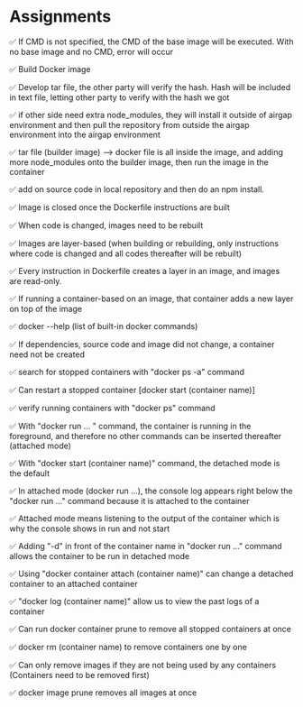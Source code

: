 # Assignments

✅ If CMD is not specified, the CMD of the base image will be executed. With no base image and no CMD, error will occur




<!-- story -->
✅ Build Docker image



<!-- first method -->
✅ Develop tar file, the other party will verify the hash. Hash will be included in text file, letting other party to verify with the hash we got

✅ if other side need extra node_modules, they will install it outside of airgap environment and then pull the repository from outside the airgap environment into the airgap environment 

✅ tar file (builder image) --> docker file is all inside the image, and adding more node_modules onto the builder image, then run the image in the 
container

<!-- other method -->
✅ add on source code in local repository and then do an npm install. 



<!-- Images -->
✅ Image is closed once the Dockerfile instructions are built

✅ When code is changed, images need to be rebuilt

✅ Images are layer-based (when building or rebuilding, only instructions where code is changed and all codes thereafter will be rebuilt)

✅ Every instruction in Dockerfile creates a layer in an image, and images are read-only. 

✅ If running a container-based on an image, that container adds a new layer on top of the image



<!-- Stopping and Restarting Containers -->
✅ docker --help (list of built-in docker commands)

✅ If dependencies, source code and image did not change, a container need not be created

✅ search for stopped containers with "docker ps -a" command

✅ Can restart a stopped container [docker start (container name)]

✅ verify running containers with "docker ps" command



<!-- Understanding attached and detached containers -->
✅ With "docker run ... " command, the container is running in the foreground, and therefore no other commands can be inserted thereafter (attached mode)

✅ With "docker start (container name)" command, the detached mode is the default

✅ In attached mode (docker run ...), the console log appears right below the "docker run ..." command because it is attached to the container 

✅ Attached mode means listening to the output of the container which is why the console shows in run and not start

✅ Adding "-d" in front of the container name in "docker run ..." command allows the container to be run in detached mode

✅ Using "docker container attach (container name)" can change a detached container to an attached container

✅ "docker log (container name)" allow us to view the past logs of a container



<!-- Deleting Images & Containers  -->
✅ Can run docker container prune to remove all stopped containers at once

✅ docker rm (container name) to remove containers one by one

✅ Can only remove images if they are not being used by any containers (Containers need to be removed first)

✅ docker image prune removes all images at once